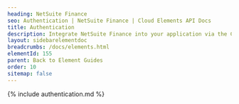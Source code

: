 ```yaml
---
heading: NetSuite Finance
seo: Authentication | NetSuite Finance | Cloud Elements API Docs
title: Authentication
description: Integrate NetSuite Finance into your application via the Cloud Elements APIs.
layout: sidebarelementdoc
breadcrumbs: /docs/elements.html
elementId: 155
parent: Back to Element Guides
order: 10
sitemap: false
---
```


{% include authentication.md %}
